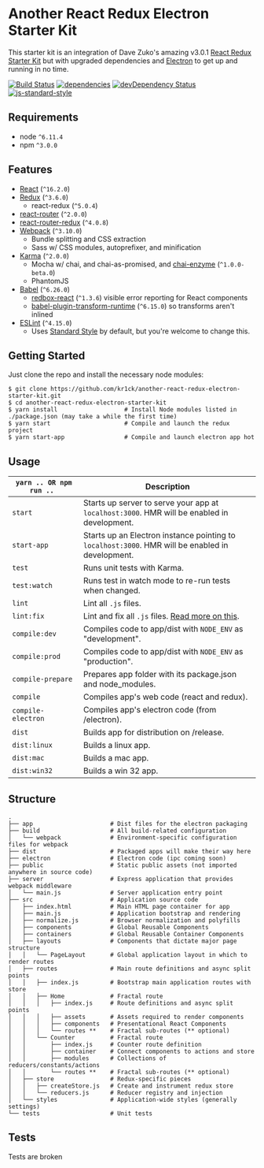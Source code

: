 Another React Redux Electron Starter Kit
================================

This starter kit is an integration of Dave Zuko's amazing v3.0.1 [React Redux Starter Kit](https://github.com/davezuko/react-redux-starter-kit/tree/new-project-v2) but with upgraded dependencies and [Electron](http://electron.atom.io/) to get up and running in no time.

[![Build Status](https://travis-ci.org/kr1ck/another-react-redux-electron-starter-kit.svg?branch=master)](https://travis-ci.org/kr1ck/another-react-redux-electron-starter-kit?branch=master) [![dependencies](https://david-dm.org/kr1ck/another-react-redux-electron-starter-kit.svg)](https://david-dm.org/kr1ck/another-react-redux-electron-starter-kit) [![devDependency Status](https://david-dm.org/kr1ck/another-react-redux-electron-starter-kit/dev-status.svg)](https://david-dm.org/kr1ck/another-react-redux-electron-starter-kit#info=devDependencies) [![js-standard-style](https://img.shields.io/badge/code%20style-standard-brightgreen.svg)](http://standardjs.com/)



Requirements
------------

* node `^6.11.4`
* npm `^3.0.0`

Features
--------

* [React](https://github.com/facebook/react) (`^16.2.0`)
* [Redux](https://github.com/rackt/redux) (`^3.6.0`)
  * react-redux (`^5.0.4`)
* [react-router](https://github.com/rackt/react-router) (`^2.0.0`)
* [react-router-redux](https://github.com/rackt/react-router-redux) (`^4.0.8`)
* [Webpack](https://github.com/webpack/webpack) (`^3.10.0`)
  * Bundle splitting and CSS extraction
  * Sass w/ CSS modules, autoprefixer, and minification
* [Karma](https://github.com/karma-runner/karma) (`^2.0.0`)
  * Mocha w/ chai, and chai-as-promised, and [chai-enzyme](https://github.com/producthunt/chai-enzyme) (`^1.0.0-beta.0`)
  * PhantomJS
* [Babel](https://github.com/babel/babel) (`^6.26.0`)
  * [redbox-react](https://github.com/KeywordBrain/redbox-react) (`^1.3.6`) visible error reporting for React components
  * [babel-plugin-transform-runtime](https://www.npmjs.com/package/babel-plugin-transform-runtime) (`^6.15.0`) so transforms aren't inlined
* [ESLint](http://eslint.org) (`^4.15.0`)
  * Uses [Standard Style](https://github.com/feross/standard) by default, but you're welcome to change this.

Getting Started
---------------

Just clone the repo and install the necessary node modules:

```shell
$ git clone https://github.com/kr1ck/another-react-redux-electron-starter-kit.git
$ cd another-react-redux-electron-starter-kit
$ yarn install                   # Install Node modules listed in ./package.json (may take a while the first time)
$ yarn start                     # Compile and launch the redux project
$ yarn start-app                 # Compile and launch electron app hot
```

Usage
-----

|`yarn .. OR npm run .. `|Description|
|---|---|
|`start`|Starts up server to serve your app at `localhost:3000`. HMR will be enabled in development.|
|`start-app`| Starts up an Electron instance pointing to `localhost:3000`. HMR will be enabled in development.|
|`test`|Runs unit tests with Karma.|
|`test:watch`|Runs test in watch mode to re-run tests when changed.|
|`lint`|Lint all `.js` files.|
|`lint:fix`|Lint and fix all `.js` files. [Read more on this](http://eslint.org/docs/user-guide/command-line-interface.html#fix).|
|`compile:dev` |Compiles code to app/dist with `NODE_ENV` as "development".|
|`compile:prod` |Compiles code to app/dist with `NODE_ENV` as "production".|
|`compile-prepare` |Prepares app folder with its package.json and node_modules.|
|`compile` |Compiles app's web code (react and redux).|
|`compile-electron` |Compiles app's electron code (from /electron).|
|`dist` |Builds app for distribution on /release.|
|`dist:linux` |Builds a linux app.|
|`dist:mac` |Builds a mac app.|
|`dist:win32` |Builds a win 32 app.|


Structure
---------


```
.
├── app                      # Dist files for the electron packaging
├── build                    # All build-related configuration
│   └── webpack              # Environment-specific configuration files for webpack
├── dist                     # Packaged apps will make their way here
├── electron                 # Electron code (ipc coming soon)
├── public                   # Static public assets (not imported anywhere in source code)
├── server                   # Express application that provides webpack middleware
│   └── main.js              # Server application entry point
├── src                      # Application source code
│   ├── index.html           # Main HTML page container for app
│   ├── main.js              # Application bootstrap and rendering
│   ├── normalize.js         # Browser normalization and polyfills
│   ├── components           # Global Reusable Components
│   ├── containers           # Global Reusable Container Components
│   ├── layouts              # Components that dictate major page structure
│   │   └── PageLayout       # Global application layout in which to render routes
│   ├── routes               # Main route definitions and async split points
│   │   ├── index.js         # Bootstrap main application routes with store
│   │   ├── Home             # Fractal route
│   │   │   ├── index.js     # Route definitions and async split points
│   │   │   ├── assets       # Assets required to render components
│   │   │   ├── components   # Presentational React Components
│   │   │   └── routes **    # Fractal sub-routes (** optional)
│   │   └── Counter          # Fractal route
│   │       ├── index.js     # Counter route definition
│   │       ├── container    # Connect components to actions and store
│   │       ├── modules      # Collections of reducers/constants/actions
│   │       └── routes **    # Fractal sub-routes (** optional)
│   ├── store                # Redux-specific pieces
│   │   ├── createStore.js   # Create and instrument redux store
│   │   └── reducers.js      # Reducer registry and injection
│   └── styles               # Application-wide styles (generally settings)
└── tests                    # Unit tests
```


Tests
---------
Tests are broken
